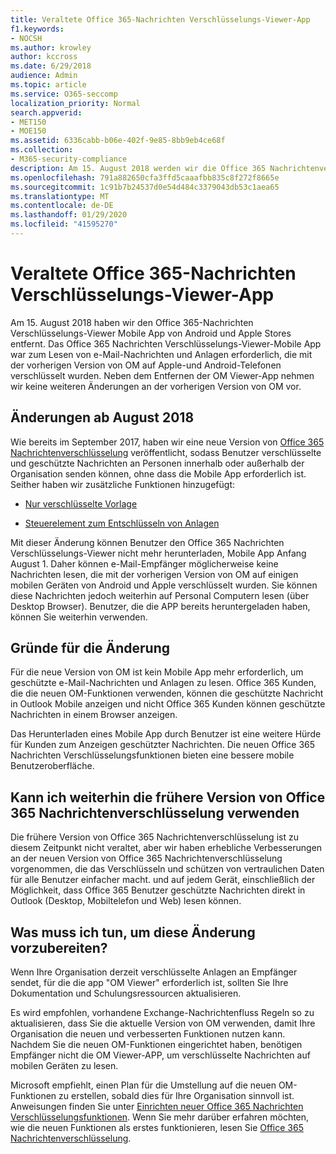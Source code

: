```yaml
---
title: Veraltete Office 365-Nachrichten Verschlüsselungs-Viewer-App
f1.keywords:
- NOCSH
ms.author: krowley
author: kccross
ms.date: 6/29/2018
audience: Admin
ms.topic: article
ms.service: O365-seccomp
localization_priority: Normal
search.appverid:
- MET150
- MOE150
ms.assetid: 6336cabb-b06e-402f-9e85-8bb9eb4ce68f
ms.collection:
- M365-security-compliance
description: Am 15. August 2018 werden wir die Office 365 Nachrichtenverschlüsselung (OM)-Anzeige Mobile App von Android Stores und Apple Stores entfernen. Das Office 365 Nachrichten Verschlüsselungs-Viewer-Mobile App war zum Lesen von e-Mail-Nachrichten und Anlagen erforderlich, die mit der vorherigen Version von OM auf Apple-und Android-Telefonen verschlüsselt wurden. Neben dem Entfernen der OM Viewer-App nehmen wir keine weiteren Änderungen an der vorherigen Version von OM vor.
ms.openlocfilehash: 791a882650cfa3ffd5caaafbb835c8f272f8665e
ms.sourcegitcommit: 1c91b7b24537d0e54d484c3379043db53c1aea65
ms.translationtype: MT
ms.contentlocale: de-DE
ms.lasthandoff: 01/29/2020
ms.locfileid: "41595270"
---
```

# <a name="deprecating-office-365-message-encryption-viewer-app"></a>Veraltete Office 365-Nachrichten Verschlüsselungs-Viewer-App

Am 15. August 2018 haben wir den Office 365-Nachrichten Verschlüsselungs-Viewer Mobile App von Android und Apple Stores entfernt. Das Office 365 Nachrichten Verschlüsselungs-Viewer-Mobile App war zum Lesen von e-Mail-Nachrichten und Anlagen erforderlich, die mit der vorherigen Version von OM auf Apple-und Android-Telefonen verschlüsselt wurden. Neben dem Entfernen der OM Viewer-App nehmen wir keine weiteren Änderungen an der vorherigen Version von OM vor.
  
## <a name="changes-from-august-2018"></a>Änderungen ab August 2018

Wie bereits im September 2017, haben wir eine neue Version von [Office 365 Nachrichtenverschlüsselung](https://aka.ms/ome2017) veröffentlicht, sodass Benutzer verschlüsselte und geschützte Nachrichten an Personen innerhalb oder außerhalb der Organisation senden können, ohne dass die Mobile App erforderlich ist. Seither haben wir zusätzliche Funktionen hinzugefügt:
  
- [Nur verschlüsselte Vorlage](https://aka.ms/encryptonly)

- [Steuerelement zum Entschlüsseln von Anlagen](https://techcommunity.microsoft.com/t5/Security-Privacy-and-Compliance/Admin-control-for-attachments-now-available-in-Office-365/ba-p/204007)
    
Mit dieser Änderung können Benutzer den Office 365 Nachrichten Verschlüsselungs-Viewer nicht mehr herunterladen, Mobile App Anfang August 1. Daher können e-Mail-Empfänger möglicherweise keine Nachrichten lesen, die mit der vorherigen Version von OM auf einigen mobilen Geräten von Android und Apple verschlüsselt wurden. Sie können diese Nachrichten jedoch weiterhin auf Personal Computern lesen (über Desktop Browser). Benutzer, die die APP bereits heruntergeladen haben, können Sie weiterhin verwenden.
  
## <a name="why-this-change-was-made"></a>Gründe für die Änderung

Für die neue Version von OM ist kein Mobile App mehr erforderlich, um geschützte e-Mail-Nachrichten und Anlagen zu lesen. Office 365 Kunden, die die neuen OM-Funktionen verwenden, können die geschützte Nachricht in Outlook Mobile anzeigen und nicht Office 365 Kunden können geschützte Nachrichten in einem Browser anzeigen.
  
Das Herunterladen eines Mobile App durch Benutzer ist eine weitere Hürde für Kunden zum Anzeigen geschützter Nachrichten. Die neuen Office 365 Nachrichten Verschlüsselungsfunktionen bieten eine bessere mobile Benutzeroberfläche.
  
## <a name="can-i-still-use-the-previous-version-of-office-365-message-encryption"></a>Kann ich weiterhin die frühere Version von Office 365 Nachrichtenverschlüsselung verwenden

Die frühere Version von Office 365 Nachrichtenverschlüsselung ist zu diesem Zeitpunkt nicht veraltet, aber wir haben erhebliche Verbesserungen an der neuen Version von Office 365 Nachrichtenverschlüsselung vorgenommen, die das Verschlüsseln und schützen von vertraulichen Daten für alle Benutzer einfacher macht. und auf jedem Gerät, einschließlich der Möglichkeit, dass Office 365 Benutzer geschützte Nachrichten direkt in Outlook (Desktop, Mobiltelefon und Web) lesen können. 
  
## <a name="what-do-i-need-to-do-to-prepare-for-this-change"></a>Was muss ich tun, um diese Änderung vorzubereiten?

Wenn Ihre Organisation derzeit verschlüsselte Anlagen an Empfänger sendet, für die die app "OM Viewer" erforderlich ist, sollten Sie Ihre Dokumentation und Schulungsressourcen aktualisieren.
  
Es wird empfohlen, vorhandene Exchange-Nachrichtenfluss Regeln so zu aktualisieren, dass Sie die aktuelle Version von OM verwenden, damit Ihre Organisation die neuen und verbesserten Funktionen nutzen kann. Nachdem Sie die neuen OM-Funktionen eingerichtet haben, benötigen Empfänger nicht die OM Viewer-APP, um verschlüsselte Nachrichten auf mobilen Geräten zu lesen.
  
Microsoft empfiehlt, einen Plan für die Umstellung auf die neuen OM-Funktionen zu erstellen, sobald dies für Ihre Organisation sinnvoll ist. Anweisungen finden Sie unter [Einrichten neuer Office 365 Nachrichten Verschlüsselungsfunktionen](set-up-new-message-encryption-capabilities.md). Wenn Sie mehr darüber erfahren möchten, wie die neuen Funktionen als erstes funktionieren, lesen Sie [Office 365 Nachrichtenverschlüsselung](ome.md).
  

